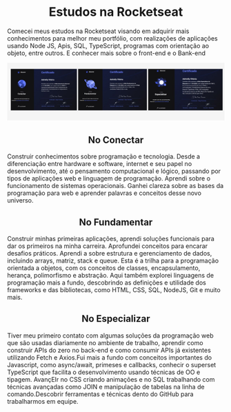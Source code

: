 <h1 align="center">Estudos na Rocketseat</h1>
<p>
Comecei meus estudos na Rocketseat visando em adquirir mais conhecimentos para melhor meu portfólio, com realizações de aplicações usando Node JS, Apis, SQL, TypeScript, programas com orientação ao objeto, entre outros. E conhecer mais sobre o front-end e o Bank-end
 
<p align="center">
<img src="https://github.com/AdriellyVitoria/Rocketseat/blob/main/certificados/postar.jpg" >
</p>


<h2 align="center">No Conectar</h2>
<p>
Construir conhecimentos sobre programação e tecnologia. Desde a diferenciação entre hardware e software, internet e seu papel no desenvolvimento, até o pensamento computacional e lógico, passando por tipos de aplicações web e linguagem de programação. Aprendi sobre o funcionamento de sistemas operacionais. Ganhei clareza sobre as bases da programação para web e aprender palavras e conceitos desse novo universo.
</p>

<h2 align="center">No Fundamentar</h2>
<p>
Construir minhas primeiras aplicações, aprendi soluções funcionais para dar os primeiros na minha carreira. Aprofundei conceitos para encarar desafios práticos. Aprendi a sobre estrutura e gerenciamento de dados, incluindo arrays, matriz, stack e queue. Esta é a trilha para a programação orientada a objetos, com os conceitos de classes, encapsulamento, herança, polimorfismo e abstração. Aqui também explorei linguagens de programação mais a fundo, descobrindo as definições e utilidade dos frameworks e das bibliotecas, como HTML, CSS, SQL, NodeJS, Git e muito mais.</p>

<h2 align="center">No Especializar</h2>
<p>
Tiver meu primeiro contato com algumas soluções da programação web que são usadas diariamente no ambiente de trabalho, aprendir como construir APIs do zero no back-end e como consumir APIs já existentes utilizando Fetch e Axios.Fui mais a fundo com conceitos importantes do Javascript, como async/await, primeses e callbacks, conhecir o superset TypeScript que facilita o desenvolvimento usando técnicas de OO e tipagem. AvançEIr no CSS criando animações e no SQL trabalhando com técnicas avançadas como JOIN e manipulação de tabelas na linha de comando.Descobrir ferramentas e técnicas dento do GitHub para trabalharmos em equipe.
</p>

